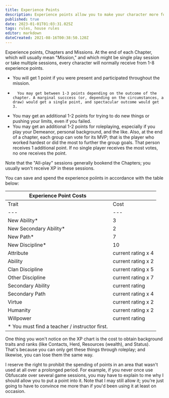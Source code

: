 ```yaml
---
title: Experience Points
description: Experience points allow you to make your character more formidable
published: true
date: 2023-01-01T01:03:31.025Z
tags: rules, house rules
editor: markdown
dateCreated: 2021-08-16T00:38:50.120Z
---
```


Experience points, Chapters and Missions. 
At the end of each Chapter, which will usually mean "Mission," and which might be single play session or take multiple sessions, every character will normally receive from 1-8 experience points.
- 	You will get 1 point if you were present and participated throughout the mission. 
-		You may get between 1-3 points depending on the outcome of the chapter. A marginal succcess (or, depending on the circumstances, a draw) would get a single point, and spectacular outcome would get 3.
- 	You may get an additional 1-2 points for trying to do new things or pushing your limits, even if you failed. 
- 	You may get an additional 1-2 points for roleplaying, especially if you play your Demeanor, personal background, and the like.
Also, at the end of a chapter, each group can vote for its MVP; that is the player who worked hardest or did the most to further the group goals. That person receives 1 additional point. If no single player receives the most votes, no one receives the point.

Note that the "All-play" sessions generally bookend the Chapters; you usually won't receive XP in these sessions.

You can save and spend the experience poiints in accordance with the table below:

| Experience Point Costs |     |
| --- | --- |
| Trait | Cost |
| --- | --- |
| New Ability\* | 3   |
| New Secondary Ability\* | 2   |
| New Path\* | 7   |
| New Discipline\* | 10  |
| Attribute | current rating x 4 |
| Ability | current rating x 2 |
| Clan Discipline | current rating x 5 |
| Other Discipline | current rating x 7 |
| Secondary Ability | current rating  |
| Secondary Path | current rating x 4 |
| Virtue | current rating x 2 |
| Humanity | current rating x 2 |
| Willpower | current rating |
| \* You must find a teacher / instructor first. |     |

One thing you won't notice on the XP chart is the cost to obtain background traits and ranks (like Contacts, Herd, Resources (wealth), and Status). That's because you can only get these things through roleplay; and likewise, you can lose them the same way.

I reserve the right to prohibit the spending of points in an area that wasn't used at all over a prolonged period. For example, if you never once use Obfuscate over several game sessions, you may have to explain to me why I should allow you to put a point into it. Note that I may still allow it; you're just going to have to convince me more than if you'd been using it at least on occasion. 